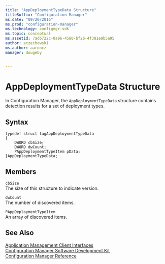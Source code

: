 ```yaml
---
title: "AppDeploymentTypeData Structure"
titleSuffix: "Configuration Manager"
ms.date: "09/20/2016"
ms.prod: "configuration-manager"
ms.technology: configmgr-sdk
ms.topic: conceptual
ms.assetid: 7adb722c-0a96-4580-bf2b-4f381e9b5a95
author: aczechowski
ms.author: aaroncz
manager: dougeby


---
```

# AppDeploymentTypeData Structure
In Configuration Manager, the `AppDeploymentTypeData` structure contains detection results for a set of deployment types.  

## Syntax  

```  
typedef struct tagAppDeploymentTypeData  
{  
    DWORD cbSize;  
    DWORD dwCount;  
    PAppDeploymentTypeItem pData;  
}AppDeploymentTypeData;  
```  

## Members  
 `cbSize`  
 The size of this structure to indicate version.  

 `dwCount`  
 The number of discovered items.  

 `PAppDeploymentTypeItem`  
 An array of discovered items.  

## See Also  
 [Application Management Client Interfaces](../../../../../develop/reference/core/clients/client-classes/application-management-client-interfaces.md)   
 [Configuration Manager Software Development Kit](../../../../../develop/core/misc/system-center-configuration-manager-sdk.md)   
 [Configuration Manager Reference](../../../../../develop/reference/configuration-manager-reference.md)

